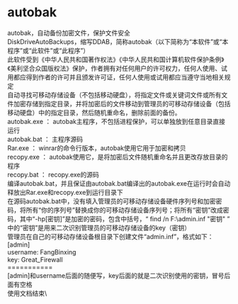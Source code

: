 # autobak
autobak，自动备份加密文件，保护文件安全\
DiskDriveAutoBackups，缩写DDAB，简称autobak（以下简称为“本软件”或“本程序”或“此软件”或“此程序”）\
此软件受到《中华人民共和国著作权法》《中华人民共和国计算机软件保护条例》《美利坚合众国版权法》保护，作者拥有对任何用户的许可权力，任何人使用、试用都应得到作者的许可并且颁发许可证，任何人使用或试用都应当遵守当地相关规定\
自动寻找可移动存储设备（不包括移动硬盘），将指定文件或关键词文件或所有文件加密存储到指定目录，并将加密后的文件移动到管理员的可移动存储设备（包括移动硬盘）中的指定目录，然后随机重命名，删除前面的备份。\
autobak.exe ： autobak主程序，不包括进程保护，可以单独放到任意目录直接运行\
autobak.bat ： 主程序源码\
Rar.exe ： winrar的命令行版本，autobak使用它用于加密和拷贝\
recopy.exe ： autobak使用它，是将加密后文件随机重命名并且更改存放目录的程序\
recopy.bat ： recopy.exe的源码\
编译autobak.bat，并且保证由autobak.bat编译出的autobak.exe在运行时会自动释放出Rar.exe和recopy.exe到运行目录下\
在源码autobak.bat中，没有填入管理员的可移动存储设备硬件序列号和加密密码，将所有“你的序列号”替换成你的可移动存储设备序列号；将所有“密钥”改成密码，其中“-hp[密钥]”是加密的密码，包含中括号，“ find /n F:\admin.inf "密钥" ” 中的“密钥”是用来二次识别管理员的可移动存储设备的key（密钥）\
管理员在自己的可移动存储设备根目录下创建文件“admin.inf”，格式如下：\
[admin]\
username: FangBinxing\
key: Great_Firewall\
===========\
[admin]和username后面的随便写，key后面的就是二次识别使用的密钥，冒号后面有空格\
使用文档结束\
